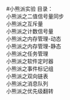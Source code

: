 #小熊派实验
目录：                           
小熊派之二值信号量同步                                                        
小熊派之互斥量                                                            
小熊派之计数信号量                                                           
小熊派之内存管理-动态                                                                         
小熊派之内存管理-静态                                                               
小熊派之任务管理                                                                
小熊派之软件定时器                                                   
小熊派之事件标记组                              
小熊派之双向链表                                       
小熊派之消息队列                             
小熊派之优先级翻转                                 
